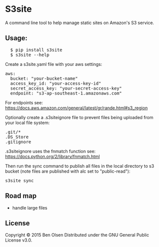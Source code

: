 # S3site

A command line tool to help manage static sites on Amazon's S3 service.


## Usage:

<pre>
  $ pip install s3site
  $ s3site --help
</pre>

Create a s3site.yaml file with your aws settings:

<pre>
aws:
  bucket: "your-bucket-name"
  access_key_id: "your-access-key-id"
  secret_access_key: "your-secret-access-key"
  endpoint: "s3-ap-southeast-1.amazonaws.com"
</pre>  
  
For endpoints see:
https://docs.aws.amazon.com/general/latest/gr/rande.html#s3_region

Optionally create a .s3siteignore file to prevent files being uploaded from your local file system:

<pre>
.git/*
.DS_Store
.gitignore
</pre> 

.s3siteignore uses the fnmatch function see:
https://docs.python.org/2/library/fnmatch.html

Then run the sync command to publish all files in the local directory to s3 bucket
(note files are published with alc set to "public-read"):

<pre>
s3site sync
</pre>

## Road map

* handle large files

## License

Copyright © 2015 Ben Olsen Distributed under the GNU General Public License v3.0.

